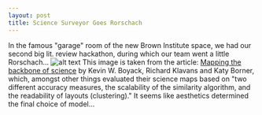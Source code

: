 ```yaml
---
layout: post
title: Science Surveyor Goes Rorschach
---
```


In the famous "garage" room of the new Brown Institute space, we had our second big lit. review hackathon, during which our team went a little Rorschach...
![alt text](https://dl.dropboxusercontent.com/u/7595728/Rorschach.png)
This image is taken from the article: [Mapping the backbone of science](http://link.springer.com/article/10.1007/s11192-005-0255-6) by Kevin W. Boyack, Richard Klavans and Katy Borner, which, amongst other things evaluated their science maps based on "two different accuracy measures, the scalability of the similarity algorithm, and the readability of layouts (clustering)." It seems like aesthetics determined the final choice of model...